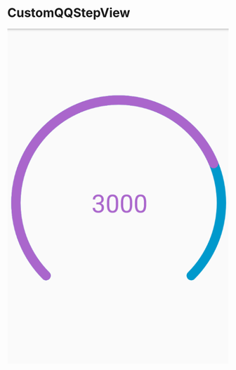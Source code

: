 # CustomQQStepView

![image](https://github.com/carlcarl001001/CustomQQStepView/blob/master/QQ%E6%88%AA%E5%9B%BE20200531222229.png)
